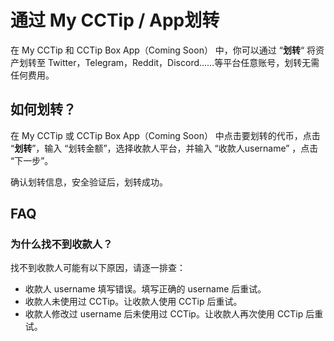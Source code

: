 # 通过 My CCTip / App划转

在 My CCTip 和 CCTip Box App（Coming Soon） 中，你可以通过 “**划转**“ 将资产划转至 Twitter，Telegram，Reddit，Discord……等平台任意账号，划转无需任何费用。

## 如何划转？

在 My CCTip 或 CCTip Box App（Coming Soon） 中点击要划转的代币，点击 “**划转**”，输入 “划转金额”，选择收款人平台，并输入 “收款人username” ，点击 “下一步”。

确认划转信息，安全验证后，划转成功。

## FAQ

### 为什么找不到收款人？

找不到收款人可能有以下原因，请逐一排查：

* 收款人 username 填写错误。填写正确的 username 后重试。
* 收款人未使用过 CCTip。让收款人使用 CCTip 后重试。
* 收款人修改过 username 后未使用过 CCTip。让收款人再次使用 CCTip 后重试。







